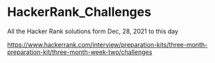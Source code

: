 # HackerRank_Challenges
All the Hacker Rank solutions form Dec, 28, 2021 to this day

https://www.hackerrank.com/interview/preparation-kits/three-month-preparation-kit/three-month-week-two/challenges
